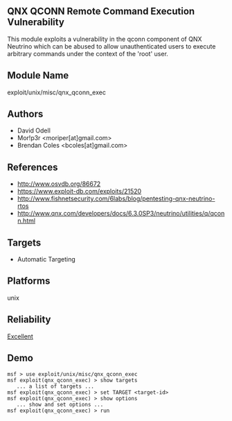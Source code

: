 ## QNX QCONN Remote Command Execution Vulnerability

This module exploits a vulnerability in the qconn component 
of QNX Neutrino which can be abused to allow unauthenticated 
users to execute arbitrary commands under the context of the 
'root' user.


## Module Name
exploit/unix/misc/qnx_qconn_exec

## Authors
* David Odell
* Mor!p3r <moriper[at]gmail.com>
* Brendan Coles <bcoles[at]gmail.com>


## References
* http://www.osvdb.org/86672
* https://www.exploit-db.com/exploits/21520
* http://www.fishnetsecurity.com/6labs/blog/pentesting-qnx-neutrino-rtos
* http://www.qnx.com/developers/docs/6.3.0SP3/neutrino/utilities/q/qconn.html



## Targets
* Automatic Targeting


## Platforms
unix

## Reliability
[Excellent](https://github.com/rapid7/metasploit-framework/wiki/Exploit-Ranking)

## Demo

```
msf > use exploit/unix/misc/qnx_qconn_exec
msf exploit(qnx_qconn_exec) > show targets
   ... a list of targets ...
msf exploit(qnx_qconn_exec) > set TARGET <target-id>
msf exploit(qnx_qconn_exec) > show options
   ... show and set options ...
msf exploit(qnx_qconn_exec) > run
```
    
    